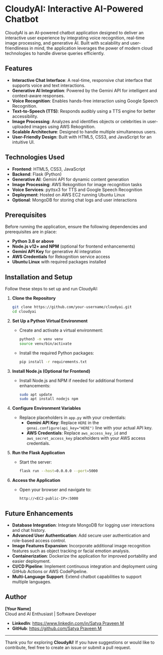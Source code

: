 # CloudyAI: Interactive AI-Powered Chatbot

CloudyAI is an AI-powered chatbot application designed to deliver an interactive user experience by integrating voice recognition, real-time image processing, and generative AI. Built with scalability and user-friendliness in mind, the application leverages the power of modern cloud technologies to handle diverse queries efficiently.

## Features

- **Interactive Chat Interface**: A real-time, responsive chat interface that supports voice and text interactions.
- **Generative AI Integration**: Powered by the Gemini API for intelligent and context-aware responses.
- **Voice Recognition**: Enables hands-free interaction using Google Speech Recognition.
- **Text-to-Speech (TTS)**: Responds audibly using a TTS engine for better accessibility.
- **Image Processing**: Analyzes and identifies objects or celebrities in user-uploaded images using AWS Rekognition.
- **Scalable Architecture**: Designed to handle multiple simultaneous users.
- **User-Friendly Design**: Built with HTML5, CSS3, and JavaScript for an intuitive UI.

## Technologies Used

- **Frontend**: HTML5, CSS3, JavaScript
- **Backend**: Flask (Python)
- **Generative AI**: Gemini API for dynamic content generation
- **Image Processing**: AWS Rekognition for image recognition tasks
- **Voice Services**: pyttsx3 for TTS and Google Speech Recognition
- **Deployment**: Hosted on AWS EC2 running Ubuntu Linux
- **Optional**: MongoDB for storing chat logs and user interactions

## Prerequisites

Before running the application, ensure the following dependencies and prerequisites are in place:

- **Python 3.8 or above**
- **Node.js v12+ and NPM** (optional for frontend enhancements)
- **Gemini API Key** for generative AI integration
- **AWS Credentials** for Rekognition service access
- **Ubuntu Linux** with required packages installed

## Installation and Setup

Follow these steps to set up and run CloudyAI:

1. **Clone the Repository**
   ```bash
   git clone https://github.com/your-username/cloudyai.git
   cd cloudyai
2. **Set Up a Python Virtual Environment**
   - Create and activate a virtual environment:
     ```bash
     python3 -m venv venv
     source venv/bin/activate
     ```
   - Install the required Python packages:
     ```bash
     pip install -r requirements.txt
     ```

3. **Install Node.js (Optional for Frontend)**
   - Install Node.js and NPM if needed for additional frontend enhancements:
     ```bash
     sudo apt update
     sudo apt install nodejs npm
     ```

4. **Configure Environment Variables**
   - Replace placeholders in `app.py` with your credentials:
     - **Gemini API Key**: Replace `HERE` in the `genai.configure(api_key="HERE")` line with your actual API key.
     - **AWS Credentials**: Replace `aws_access_key_id` and `aws_secret_access_key` placeholders with your AWS access credentials.

5. **Run the Flask Application**
   - Start the server:
     ```bash
     flask run --host=0.0.0.0 --port=5000
     ```

6. **Access the Application**
   - Open your browser and navigate to:
     ```
     http://<EC2-public-IP>:5000
     ```

## Future Enhancements

- **Database Integration**: Integrate MongoDB for logging user interactions and chat history.
- **Advanced User Authentication**: Add secure user authentication and role-based access control.
- **Image Features Expansion**: Incorporate additional image recognition features such as object tracking or facial emotion analysis.
- **Containerization**: Dockerize the application for improved portability and easier deployment.
- **CI/CD Pipeline**: Implement continuous integration and deployment using GitHub Actions or AWS CodePipeline.
- **Multi-Language Support**: Extend chatbot capabilities to support multiple languages.

## Author

**[Your Name]**  
Cloud and AI Enthusiast | Software Developer  
- **LinkedIn**: [https://www.linkedin.com/in/Satya Praveen M](https://www.linkedin.com/in/satya-praveen-m-36442725b/)  
- **GitHub**: [https://github.com/Satya Praveen M](https://github.com/22MH1A42H7)  

---

Thank you for exploring **CloudyAI**! If you have suggestions or would like to contribute, feel free to create an issue or submit a pull request.
